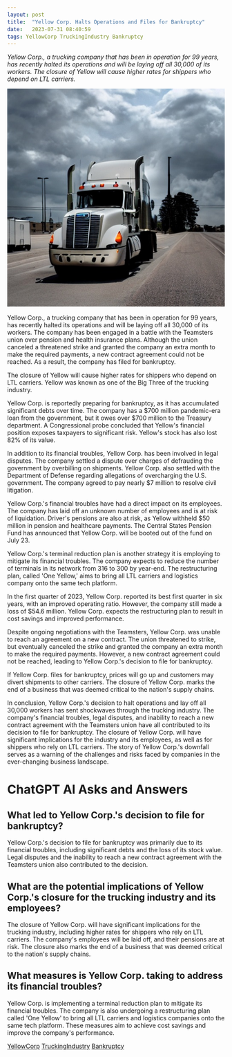 ```yaml
---
layout: post
title:  "Yellow Corp. Halts Operations and Files for Bankruptcy"
date:   2023-07-31 08:40:59 
tags: YellowCorp TruckingIndustry Bankruptcy
---
```

*Yellow Corp., a trucking company that has been in operation for 99 years, has recently halted its operations and will be laying off all 30,000 of its workers. The closure of Yellow will cause higher rates for shippers who depend on LTL carriers.*

![An image of a truck at a trucking terminal, with a cloudy sky and a concerned-looking driver.](/assets/7bd06516-afb7-410f-9ccc-93abc33538d9.jpg "Yellow Corp. Halts Operations and Files for Bankruptcy")

Yellow Corp., a trucking company that has been in operation for 99 years, has recently halted its operations and will be laying off all 30,000 of its workers. The company has been engaged in a battle with the Teamsters union over pension and health insurance plans. Although the union canceled a threatened strike and granted the company an extra month to make the required payments, a new contract agreement could not be reached. As a result, the company has filed for bankruptcy.

The closure of Yellow will cause higher rates for shippers who depend on LTL carriers. Yellow was known as one of the Big Three of the trucking industry.

Yellow Corp. is reportedly preparing for bankruptcy, as it has accumulated significant debts over time. The company has a $700 million pandemic-era loan from the government, but it owes over $700 million to the Treasury department. A Congressional probe concluded that Yellow's financial position exposes taxpayers to significant risk. Yellow's stock has also lost 82% of its value.

In addition to its financial troubles, Yellow Corp. has been involved in legal disputes. The company settled a dispute over charges of defrauding the government by overbilling on shipments. Yellow Corp. also settled with the Department of Defense regarding allegations of overcharging the U.S. government. The company agreed to pay nearly $7 million to resolve civil litigation.

Yellow Corp.'s financial troubles have had a direct impact on its employees. The company has laid off an unknown number of employees and is at risk of liquidation. Driver's pensions are also at risk, as Yellow withheld $50 million in pension and healthcare payments. The Central States Pension Fund has announced that Yellow Corp. will be booted out of the fund on July 23.

Yellow Corp.'s terminal reduction plan is another strategy it is employing to mitigate its financial troubles. The company expects to reduce the number of terminals in its network from 316 to 300 by year-end. The restructuring plan, called 'One Yellow,' aims to bring all LTL carriers and logistics company onto the same tech platform.

In the first quarter of 2023, Yellow Corp. reported its best first quarter in six years, with an improved operating ratio. However, the company still made a loss of $54.6 million. Yellow Corp. expects the restructuring plan to result in cost savings and improved performance.

Despite ongoing negotiations with the Teamsters, Yellow Corp. was unable to reach an agreement on a new contract. The union threatened to strike, but eventually canceled the strike and granted the company an extra month to make the required payments. However, a new contract agreement could not be reached, leading to Yellow Corp.'s decision to file for bankruptcy.

If Yellow Corp. files for bankruptcy, prices will go up and customers may divert shipments to other carriers. The closure of Yellow Corp. marks the end of a business that was deemed critical to the nation's supply chains.

In conclusion, Yellow Corp.'s decision to halt operations and lay off all 30,000 workers has sent shockwaves through the trucking industry. The company's financial troubles, legal disputes, and inability to reach a new contract agreement with the Teamsters union have all contributed to its decision to file for bankruptcy. The closure of Yellow Corp. will have significant implications for the industry and its employees, as well as for shippers who rely on LTL carriers. The story of Yellow Corp.'s downfall serves as a warning of the challenges and risks faced by companies in the ever-changing business landscape.


# ChatGPT AI Asks and Answers
## What led to Yellow Corp.'s decision to file for bankruptcy?
Yellow Corp.'s decision to file for bankruptcy was primarily due to its financial troubles, including significant debts and the loss of its stock value. Legal disputes and the inability to reach a new contract agreement with the Teamsters union also contributed to the decision.

## What are the potential implications of Yellow Corp.'s closure for the trucking industry and its employees?
The closure of Yellow Corp. will have significant implications for the trucking industry, including higher rates for shippers who rely on LTL carriers. The company's employees will be laid off, and their pensions are at risk. The closure also marks the end of a business that was deemed critical to the nation's supply chains.

## What measures is Yellow Corp. taking to address its financial troubles?
Yellow Corp. is implementing a terminal reduction plan to mitigate its financial troubles. The company is also undergoing a restructuring plan called 'One Yellow' to bring all LTL carriers and logistics companies onto the same tech platform. These measures aim to achieve cost savings and improve the company's performance.


[YellowCorp](/tags/YellowCorp) [TruckingIndustry](/tags/TruckingIndustry) [Bankruptcy](/tags/Bankruptcy)